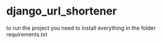 # django_url_shortener
to run the project you need to install everything in the folder requirements.txt
